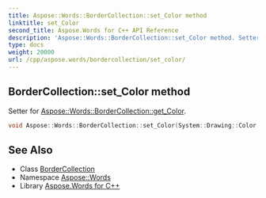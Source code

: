 ```yaml
---
title: Aspose::Words::BorderCollection::set_Color method
linktitle: set_Color
second_title: Aspose.Words for C++ API Reference
description: 'Aspose::Words::BorderCollection::set_Color method. Setter for Aspose::Words::BorderCollection::get_Color in C++.'
type: docs
weight: 20000
url: /cpp/aspose.words/bordercollection/set_color/
---
```

## BorderCollection::set_Color method


Setter for [Aspose::Words::BorderCollection::get_Color](../get_color/).

```cpp
void Aspose::Words::BorderCollection::set_Color(System::Drawing::Color value)
```

## See Also

* Class [BorderCollection](../)
* Namespace [Aspose::Words](../../)
* Library [Aspose.Words for C++](../../../)
